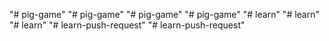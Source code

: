 "# pig-game" 
"# pig-game" 
"# pig-game" 
"# pig-game" 
"# learn" 
"# learn" 
"# learn" 
"# learn-push-request" 
"# learn-push-request" 
